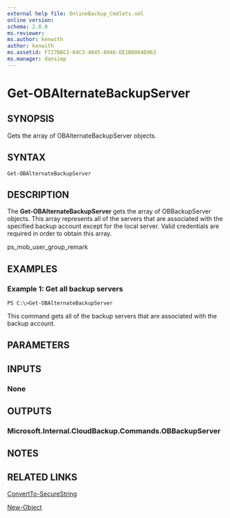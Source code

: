 ```yaml
---
external help file: OnlineBackup_Cmdlets.xml
online version: 
schema: 2.0.0
ms.reviewer:
ms.author: kenwith
author: kenwith
ms.assetid: F727BBC2-04C3-4845-8946-DE1B0064D963
ms.manager: dansimp
---
```


# Get-OBAlternateBackupServer

## SYNOPSIS
Gets the array of OBAlternateBackupServer objects.

## SYNTAX

```
Get-OBAlternateBackupServer
```

## DESCRIPTION
The **Get-OBAlternateBackupServer** gets the array of OBBackupServer objects.
This array represents all of the servers that are associated with the specified backup account except for the local server.
Valid credentials are required in order to obtain this array.

ps_mob_user_group_remark

## EXAMPLES

### Example 1: Get all backup servers
```
PS C:\>Get-OBAlternateBackupServer
```

This command gets all of the backup servers that are associated with the backup account.

## PARAMETERS

## INPUTS

### None

## OUTPUTS

### Microsoft.Internal.CloudBackup.Commands.OBBackupServer

## NOTES

## RELATED LINKS

[ConvertTo-SecureString](http://go.microsoft.com/fwlink/?LinkID=113291)

[New-Object](http://go.microsoft.com/fwlink/?LinkID=113355)

